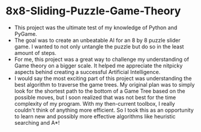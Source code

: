 # 8x8-Sliding-Puzzle-Game-Theory

- This project was the ultimate test of my knowledge of Python and PyGame.
- The goal was to create an unbeatable AI for an 8 by 8 puzzle slider game. I wanted to not only untangle the puzzle but do so in the least amount of steps.
- For me, this project was a great way to challenge my understanding of Game theory on a bigger scale. It helped me appreciate the nitpicky aspects behind creating a successful Artificial Intelligence.
- I would say the most exciting part of this project was understanding the best algorithm to traverse the game trees. My original plan was to simply look for the shortest path to the bottom of a Game Tree based on the possible moves, but I soon realized that was not best for the time complexity of my program. With my then-current toolbox, I really couldn't think of anything more efficient. So I took this as an opportunity to learn new and possibly more effective algorithms like heuristic searching and A\*!
